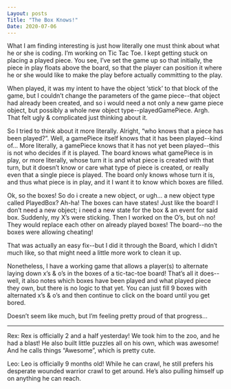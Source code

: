 ```yaml
---
Layout: posts
Title: "The Box Knows!"
Date: 2020-07-06
---
```


What I am finding interesting is just how literally one must think about what he or she is coding.  I’m working on Tic Tac Toe.  I kept getting stuck on placing a played piece.  You see, I’ve set the game up so that initially, the piece in play floats above the board, so that the player can position it where he or she would like to make the play before actually committing to the play.  

When played, it was my intent to have the object ‘stick’ to that block of the game, but I couldn’t change the parameters of the game piece--that object had already been created, and so i would need a not only a new game piece object, but possibly a whole new object type--playedGamePiece.  Argh.  That felt ugly & complicated just thinking about it.  

So I tried to think about it more literally.  Alright, “who knows that a piece has been played?”.  Well, a gamePiece itself knows that it has been played--kind of...  More literally, a gamePiece knows that it has not yet been played--this is not who decides if it is played.  The board knows what gamePiece is in play, or more literally, whose turn it is and what piece is created with that turn, but it doesn’t know or care what type of piece is created, or really even that a single piece is played.  The board only knows whose turn it is, and thus what piece is in play, and it I want it to know which boxes are filled.

Ok, so the boxes!  So do i create a new object, or ugh… a new object type called PlayedBox? Ah-ha!  The boxes can have states!  Just like the board!  I don’t need a new object; i need a new state for the box & an event for said box.  Suddenly, my X’s were sticking.  Then I worked on the O’s, but oh no!  They would replace each other on already played boxes!  The board--no the boxes were allowing cheating!  

That was actually an easy fix--but I did it through the Board, which I didn’t much like, so that might need a little more work to clean it up.  

Nonetheless, I have a working game that allows a player(s) to alternate laying down x’s & o’s in the boxes of a tic-tac-toe board!  That’s all it does--well, it also notes which boxes have been played and what played piece they own, but there is no logic to that yet.  You can just fill 9 boxes with alternated x’s & o’s and then continue to click on the board until you get bored.  

Doesn’t seem like much, but I’m feeling pretty proud of that progress...

***
Rex:
Rex is officially 2 and a half yesterday!  We took him to the zoo, and he had a blast!  He also built little puzzles all on his own, which was awesome!  And he calls things “Awesome”, which is pretty cute.

Leo:
Leo is officially 9 months old!  While he can crawl, he still prefers his desperate wounded warrior crawl to get around.  He’s also pulling himself up on anything he can reach.
